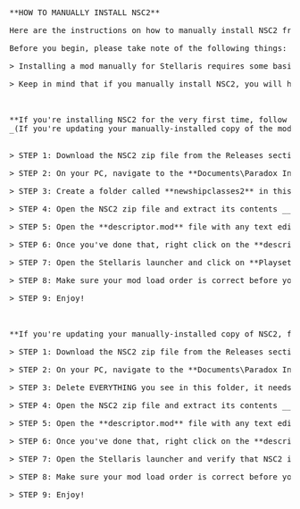 <pre>
**HOW TO MANUALLY INSTALL NSC2**

Here are the instructions on how to manually install NSC2 from the zip file provided below. DO NOT DO THIS if you are subscribed to the mod on the Steam Workshop - this download is only for those who cannot use the Steam workshop or don't want to.

Before you begin, please take note of the following things:

> Installing a mod manually for Stellaris requires some basic PC knowledge, such as how to navigate to specific directories in Windows Explorer and opening/editing text files. If you do not know how to do these things, PLEASE subscribe to the mod on the Steam workshop, as it is extremely difficult to explain how to do these basic things in a Discord text channel if you are not familiar with computers in general.

> Keep in mind that if you manually install NSC2, you will have to repeat this process EVERY TIME NSC2 has an update if you want to always have the latest version of the mod. This manual installation will not automatically change or update itself in any way.



**If you're installing NSC2 for the very first time, follow these steps:** 
_(If you're updating your manually-installed copy of the mod, scroll down to that section below.)_


> STEP 1: Download the NSC2 zip file from the Releases section on this site. (You should be able to see the latest release on the right hand side of the main page.)

> STEP 2: On your PC, navigate to the **Documents\Paradox Interactive\Stellaris\mod** folder. If this folder does not exist, you'll need to create it.

> STEP 3: Create a folder called **newshipclasses2** in this directory.

> STEP 4: Open the NSC2 zip file and extract its contents __EXACTLY AS THEY ARE__ into the folder you just created. If you've done this correctly, you should see all of the NSC2 folders in the directory now along with a descriptor.mod file.

> STEP 5: Open the **descriptor.mod** file with any text editor. In this file, look for the line that starts with **path=** and you'll see a long directory address. You need to replace the **timdg** part with whatever your PC user name is, so that it points to where the NSC2 mod folder is.

> STEP 6: Once you've done that, right click on the **descriptor.mod** file and select **Copy**. Go back up to the main **mod** folder and paste that file here. Once you've done that, rename the file to **newshipclasses2**.

> STEP 7: Open the Stellaris launcher and click on **Playsets** in the left hand menu. This should open your default mod playset. Click the "Add More Mods" button in the upper right corner and select the check box next to the **(-NSC2 Season 7 Manual Install-)** mod. Click the **Add 1 to Playset** button in the lower left of the window. Once the window closes, double check and make sure that the green Enabled button is activated next to the mod.

> STEP 8: Make sure your mod load order is correct before you start the game!! If you need help with your load order, simply type "Fix Load Order" in the #the-flagship-bot channel on this Discord and the bot will post instructions on how to sort your mods.

> STEP 9: Enjoy!



**If you're updating your manually-installed copy of NSC2, follow these steps:**

> STEP 1: Download the NSC2 zip file from the Releases section on this site. (You should be able to see the latest release on the right hand side of the main page.)

> STEP 2: On your PC, navigate to the **Documents\Paradox Interactive\Stellaris\mod\newshipclasses2** folder.

> STEP 3: Delete EVERYTHING you see in this folder, it needs to be __completely empty__. DO NOT extract the zip file and overwrite files, as this can break your game if we made major file changes or deleted old files!

> STEP 4: Open the NSC2 zip file and extract its contents __EXACTLY AS THEY ARE__ into the folder. If you've done this correctly, you should see all of the NSC2 folders in the directory now along with a descriptor.mod file.

> STEP 5: Open the **descriptor.mod** file with any text editor. In this file, look for the line that starts with **path=** and you'll see a long directory address. You need to replace the **timdg** part with whatever your PC user name is, so that it points to where the NSC2 mod folder is.

> STEP 6: Once you've done that, right click on the **descriptor.mod** file and select **Copy**. Go back up to the main **mod** folder and paste that file here. Once you've done that, rename the file to **newshipclasses2**.

> STEP 7: Open the Stellaris launcher and verify that NSC2 is still part of your playset. If it is not, you'll have to add it back in.

> STEP 8: Make sure your mod load order is correct before you start the game!! If you need help with your load order, simply type "Fix Load Order" in the #the-flagship-bot channel on this Discord and the bot will post instructions on how to sort your mods.

> STEP 9: Enjoy!
</pre>
